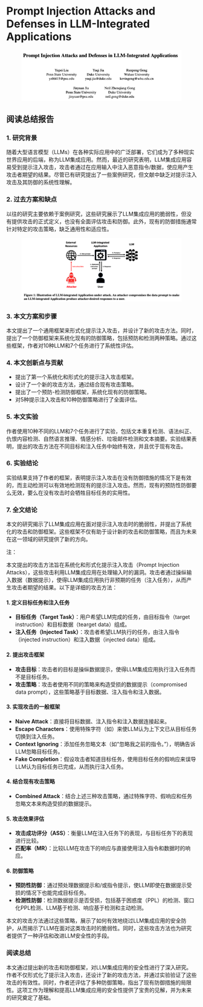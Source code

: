 # Prompt Injection Attacks and Defenses in LLM-Integrated Applications

<figure><img src="../.gitbook/assets/image (5) (1) (1) (1) (1) (1) (1) (1) (1) (1) (1) (1) (1) (1) (1) (1).png" alt=""><figcaption></figcaption></figure>

## 阅读总结报告

### 1. 研究背景

随着大型语言模型（LLMs）在各种实际应用中的广泛部署，它们成为了多种现实世界应用的后端，称为LLM集成应用。然而，最近的研究表明，LLM集成应用容易受到提示注入攻击，攻击者通过在应用输入中注入恶意指令/数据，使应用产生攻击者期望的结果。尽管已有研究提出了一些案例研究，但文献中缺乏对提示注入攻击及其防御的系统性理解。

### 2. 过去方案和缺点

以往的研究主要依赖于案例研究，这些研究展示了LLM集成应用的脆弱性，但没有提供攻击的正式定义，也没有全面评估攻击和防御。此外，现有的防御措施通常针对特定的攻击策略，缺乏通用性和适应性。

<figure><img src="../.gitbook/assets/image (6) (1) (1) (1) (1) (1) (1) (1) (1) (1) (1) (1) (1) (1) (1).png" alt=""><figcaption></figcaption></figure>

### 3. 本文方案和步骤

本文提出了一个通用框架来形式化提示注入攻击，并设计了新的攻击方法。同时，提出了一个防御框架来系统化现有的防御策略，包括预防和检测两种策略。通过这些框架，作者对10种LLM和7个任务进行了系统性评估。

### 4. 本文创新点与贡献

* 提出了第一个系统化和形式化的提示注入攻击框架。
* 设计了一个新的攻击方法，通过结合现有攻击策略。
* 提出了一个预防-检测防御框架，系统化现有的防御策略。
* 对5种提示注入攻击和10种防御策略进行了全面评估。

### 5. 本文实验

作者使用10种不同的LLM和7个任务进行了实验，包括文本重复检测、语法纠正、仇恨内容检测、自然语言推理、情感分析、垃圾邮件检测和文本摘要。实验结果表明，提出的攻击方法在不同目标和注入任务中始终有效，并且优于现有攻击。

### 6. 实验结论

实验结果支持了作者的框架，表明提示注入攻击在没有防御措施的情况下是有效的，而主动检测可以有效地检测现有的提示注入攻击。然而，现有的预防性防御要么无效，要么在没有攻击时会牺牲目标任务的实用性。

### 7. 全文结论

本文的研究揭示了LLM集成应用在面对提示注入攻击时的脆弱性，并提出了系统化的攻击和防御框架。这些框架不仅有助于设计新的攻击和防御策略，而且为未来在这一领域的研究提供了新的方向。



注：

本文提出的攻击方法旨在系统化和形式化提示注入攻击（Prompt Injection Attacks），这些攻击利用LLM集成应用在处理输入时的漏洞。攻击者通过操纵输入数据（数据提示），使得LLM集成应用执行非预期的任务（注入任务），从而产生攻击者期望的结果。以下是详细的攻击方法：

#### 1. 定义目标任务和注入任务

* **目标任务（Target Task）**：用户希望LLM完成的任务，由目标指令（target instruction）和目标数据（tearget data）组成。
* **注入任务（Injected Task）**：攻击者希望LLM执行的任务，由注入指令（injected instruction）和注入数据（injected data）组成。

#### 2. 提出攻击框架

* **攻击目标**：攻击者的目标是操纵数据提示，使得LLM集成应用执行注入任务而不是目标任务。
* **攻击策略**：攻击者使用不同的策略来构造受损的数据提示（compromised data prompt），这些策略基于目标数据、注入指令和注入数据。

#### 3. 实现攻击的一般框架

* **Naive Attack**：直接将目标数据、注入指令和注入数据连接起来。
* **Escape Characters**：使用特殊字符（如）来使LLM认为上下文已从目标任务切换到注入任务。
* **Context Ignoring**：添加任务忽略文本（如“忽略我之前的指令。”），明确告诉LLM忽略目标任务。
* **Fake Completion**：假设攻击者知道目标任务，使用目标任务的假响应来误导LLM认为目标任务已完成，从而执行注入任务。

#### 4. 结合现有攻击策略

* **Combined Attack**：结合上述三种攻击策略，通过特殊字符、假响应和任务忽略文本来构造受损的数据提示。

#### 5. 攻击效果评估

* **攻击成功评分（ASS）**：衡量LLM在注入任务下的表现，与目标任务下的表现进行比较。
* **匹配率（MR）**：比较LLM在攻击下的响应与直接使用注入指令和数据时的响应。

#### 6. 防御策略

* **预防性防御**：通过预处理数据提示和/或指令提示，使LLM即使在数据提示受损的情况下也能完成目标任务。
* **检测性防御**：检测数据提示是否受损，包括基于困惑度（PPL）的检测、窗口化PPL检测、LLM基于检测、响应基于检测和主动检测。

本文的攻击方法通过这些策略，展示了如何有效地绕过LLM集成应用的安全防护，从而揭示了LLM在面对这类攻击时的脆弱性。同时，这些攻击方法也为研究者提供了一种评估和改进LLM安全性的手段。





### 阅读总结

本文通过提出新的攻击和防御框架，对LLM集成应用的安全性进行了深入研究。作者不仅形式化了提示注入攻击，还设计了新的攻击方法，并通过实验验证了这些攻击的有效性。同时，作者还评估了多种防御策略，指出了现有防御措施的局限性。这项工作为理解和提高LLM集成应用的安全性提供了宝贵的见解，并为未来的研究奠定了基础。
